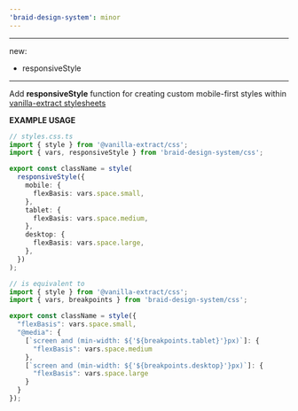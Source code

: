 ```yaml
---
'braid-design-system': minor
---
```


---
new:
 - responsiveStyle
---

Add **responsiveStyle** function for creating custom mobile-first styles within [vanilla-extract stylesheets](http://vanilla-extract.style)

**EXAMPLE USAGE**

```ts
// styles.css.ts
import { style } from '@vanilla-extract/css';
import { vars, responsiveStyle } from 'braid-design-system/css';

export const className = style(
  responsiveStyle({
    mobile: {
      flexBasis: vars.space.small,
    },
    tablet: {
      flexBasis: vars.space.medium,
    },
    desktop: {
      flexBasis: vars.space.large,
    },
  })
);

// is equivalent to
import { style } from '@vanilla-extract/css';
import { vars, breakpoints } from 'braid-design-system/css';

export const className = style({
  "flexBasis": vars.space.small,
  "@media": {
    [`screen and (min-width: ${'${breakpoints.tablet}'}px)`]: {
      "flexBasis": vars.space.medium
    },
    [`screen and (min-width: ${'${breakpoints.desktop}'}px)`]: {
      "flexBasis": vars.space.large
    }
  }
});
```
